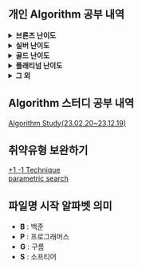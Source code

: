 ## 개인 Algorithm 공부 내역
<details>
<summary> <b>브론즈 난이도</b> </summary>

|                                    문제명(링크)                                     | 난이도 |           유형           |                           비고                           |
|:------------------------------------------------------------------------------:|:---:|:----------------------:|:------------------------------------------------------:|
|              [최대공약수와 최소공배수](https://www.acmicpc.net/problem/2609)              | B1  |           수학           |      [대회 문제](https://www.acmicpc.net/category/74)      |
|                   [평균](https://www.acmicpc.net/problem/1546)                   | B1  |        수학, 사칙연산        |                                                        |
|             [Slice String](https://www.acmicpc.net/problem/30034)              | B1  |     구현, 자료 구조, 문자열     | [대회 문제](https://www.acmicpc.net/category/detail/3910)  |
|                 [단어 공부](https://www.acmicpc.net/problem/1157)                  | B1  |        구현, 문자열         |                                                        |
|              [달팽이는 올라가고 싶다](https://www.acmicpc.net/problem/2869)              | B1  |           수학           |  [대회 문제](https://www.acmicpc.net/category/detail/76)   |
|               [부녀회장이 될테야](https://www.acmicpc.net/problem/2775)                | B1  |       수학, 구현, DP       |                                                        |
|              [소수가 아닌 수 2](https://www.acmicpc.net/problem/29196)               | B1  |        수학, 애드 혹        | [대회 문제](https://www.acmicpc.net/category/detail/3769)  |
|             [3단 초콜릿 아이스크림](https://www.acmicpc.net/problem/28255)              | B1  |        구현, 문자열         | [대회 문제](https://www.acmicpc.net/category/detail/3610)  |
|                  [컵홀더](https://www.acmicpc.net/problem/2810)                   | B1  |      구현, 그리디, 문자열      |  [대회 문제](https://www.acmicpc.net/category/detail/71)   |
|                 [팰린드롬수](https://www.acmicpc.net/problem/1259)                  | B1  |        구현, 문자열         | [대회 문제](https://www.acmicpc.net/category/detail/1142)  |
|                [Hashing](https://www.acmicpc.net/problem/15829)                | B2  |      구현, 문자열, 해싱       |     [대회 문제](https://www.acmicpc.net/category/701)      |
|                 [OX 퀴즈](https://www.acmicpc.net/problem/8958)                  | B2  |        구현, 문자열         | [대회 문제](https://www.acmicpc.net/category/detail/1067)  |
|           [Union Maplestory](https://www.acmicpc.net/problem/28455)            | B2  |         구현, 정렬         | [대회 문제](https://www.acmicpc.net/category/detail/3675)  |
|                 [TV 크기](https://www.acmicpc.net/problem/1297)                  | B2  |     기하학, 피타고라스 정리      |                                                        |
|                 [단어의 개수](https://www.acmicpc.net/problem/1152)                 | B2  |        구현, 문자열         |                                                        |
|                  [거스름돈](https://www.acmicpc.net/problem/5585)                  | B2  |          그리디           |  [대회 문제](https://www.acmicpc.net/category/detail/553)  |
|               [럭키 스트레이트](https://www.acmicpc.net/problem/18406)                | B2  |        구현, 문자열         |                                                        |
|                 [모스 부호](https://www.acmicpc.net/problem/29701)                 | B2  |   구현, 자료 구조, 문자열, 해시   | [대회 문제](https://www.acmicpc.net/category/detail/3867)  |
|                 [문자열 반복](https://www.acmicpc.net/problem/2675)                 | B2  |        구현, 문자열         |   [대회 문제](https://www.acmicpc.net/category/detail/5)   |
|                   [벌집](https://www.acmicpc.net/problem/2292)                   | B2  |           수학           | [대회 문제](https://www.acmicpc.net/category/detail/1089)  |
|                  [분해합](https://www.acmicpc.net/problem/2231)                   | B2  |         완전 탐색          | [대회 문제](https://www.acmicpc.net/category/detail/1067)  |
|                  [블랙잭](https://www.acmicpc.net/problem/2798)                   | B2  |         완전 탐색          |  [대회 문제](https://www.acmicpc.net/category/detail/73)   |
|                   [상수](https://www.acmicpc.net/problem/2908)                   | B2  |         수학, 구현         |  [대회 문제](https://www.acmicpc.net/category/detail/85)   |
|                 [소수 찾기](https://www.acmicpc.net/problem/1978)                  | B2  |     수학, 정수론, 소수 판정     |                                                        |
|                 [숫자의 갯수](https://www.acmicpc.net/problem/2577)                 | B2  |      수학, 구현, 사칙연산      |      [대회 문제](https://www.acmicpc.net/category/70)      |
|                 [시험 감독](https://www.acmicpc.net/problem/13458)                 | B2  |        수학, 사칙연산        |                                                        |
|                [알파벳 찾기](https://www.acmicpc.net/problem/10809)                 | B2  |        구현, 문자열         |                                                        |
|               [점심시간 레이스](https://www.acmicpc.net/problem/28236)                | B2  |        수학, 사칙연산        | [대회 문제](https://www.acmicpc.net/category/detail/3608)  |
|                [ACM 호텔](https://www.acmicpc.net/problem/10250)                 | B3  |      수학, 구현, 사칙연산      | [대회 문제](https://www.acmicpc.net/category/detail/1283)  |
|              [Since 1973](https://www.acmicpc.net/problem/28135)               | B3  |      수학, 구현, 사칙연산      |     [대회 문제](https://www.acmicpc.net/category/848)      |
|                  [최댓값](https://www.acmicpc.net/problem/2562)                   | B3  |           구현           |      [대회 문제](https://www.acmicpc.net/category/68)      |
|                [Фигурки](https://www.acmicpc.net/problem/29029)                | B3  |        구현, 그리디         |     [대회 문제](https://www.acmicpc.net/category/892)      |
|                 [네 번째 점](https://www.acmicpc.net/problem/3009)                 | B3  |        구현, 기하학         |     [대회 문제](https://www.acmicpc.net/category/100)      |
|              [첨탑 밀어서 부수기](https://www.acmicpc.net/problem/28014)               | B3  |          그리디           |     [대회 문제](https://www.acmicpc.net/category/844)      |
|                 [브실혜성](https://www.acmicpc.net/problem/29722)                  | B3  |         수학, 구현         | [대회 문제](https://www.acmicpc.net/category/detail/3876)  |
|                [삼각형과 세 변](https://www.acmicpc.net/problem/5073)                | B3  |      수학, 구현, 기하학       |  [대회 문제](https://www.acmicpc.net/category/detail/445)  |
|               [세탁소 사장 동혁](https://www.acmicpc.net/problem/2720)                | B3  |     수학, 그리디, 사칙연산      |  [대회 문제](https://www.acmicpc.net/category/detail/10)   |
|               [직사각형에서 탈출](https://www.acmicpc.net/problem/1085)                | B3  |        수학, 기하학         |                                                        |
|                 [직각삼각형](https://www.acmicpc.net/problem/4153)                  | B3  |     수학, 기하학, 피타고라스     |  [대회 문제](https://www.acmicpc.net/category/detail/475)  |
|                [최소, 최대](https://www.acmicpc.net/problem/10818)                 | B3  |         수학, 구현         |                                                        |
|                [최장 스트릭](https://www.acmicpc.net/problem/29752)                 | B3  |           구현           |     [대회 문제](https://www.acmicpc.net/category/209)      |
|                 [택시 기하학](https://www.acmicpc.net/problem/3053)                 | B3  |        수학, 기하학         |  [대회 문제](https://www.acmicpc.net/category/detail/108)  |
|              [팰린드롬인지 확인하기](https://www.acmicpc.net/problem/10988)              | B3  |        구현, 문자열         |                                                        |
|                [DKSH 찾기](https://www.acmicpc.net/problem/29766)                | B4  |        구현, 문자열         | [대회 문제](https://www.acmicpc.net/category/detail/3869)  |
|               [Archivist](https://www.acmicpc.net/problem/28454)               | B4  |           구현           | [대회 문제](https://www.acmicpc.net/category/detail/2348)  |
|           [Goodbye, Code Jam](https://www.acmicpc.net/problem/29738)           | B4  |           구현           | [대회 문제](https://www.acmicpc.net/category/detail/3876)  |
|                  [모비스](https://www.acmicpc.net/problem/28074)                  | B4  |        구현, 문자열         |     [대회 문제](https://www.acmicpc.net/category/846)      |
|        [Рождественская лотерея](https://www.acmicpc.net/problem/29683)         | B4  |        수학, 사칙연산        |     [대회 문제](https://www.acmicpc.net/category/924)      |
|               [Oddities](https://www.acmicpc.net/problem/10480)                | B4  |      수학, 구현, 사칙연산      | [대회 문제](https://www.acmicpc.net/category/detail/1308)  |
|            [Previous Level](https://www.acmicpc.net/problem/28453)             | B4  |      구현, 많은 조건 분기      | [대회 문제](https://www.acmicpc.net/category/detail/3675)  |
|              [Rust Study](https://www.acmicpc.net/problem/30033)               | B4  |           구현           | [대회 문제](https://www.acmicpc.net/category/detail/3910)  |
|                 [Файлы](https://www.acmicpc.net/problem/29546)                 | B4  |        구현, 문자열         | [대회 문제](https://www.acmicpc.net/category/detail/3827)  |
|      [Advance to Taoyuan Regional](https://www.acmicpc.net/problem/30319)      | B4  |      수학, 구현, 사칙연산      | [대회 문제](https://www.acmicpc.net/category/detail/3989)  |
|               [공백 없는 A+B](https://www.acmicpc.net/problem/15873)               | B4  |   수학, 사칙연산, 많은 조건 분기   |                                                        |
|                [Поп-ит](https://www.acmicpc.net/problem/30585)                 | B4  |        구현, 문자열         | [대회 문제](https://www.acmicpc.net/category/detail/4023)  |
|       [Amusement Park Adventure](https://www.acmicpc.net/problem/29986)        | B4  |           구현           | [대회 문제](https://www.acmicpc.net/category/detail/3902)  |
|            [Торговый центр](https://www.acmicpc.net/problem/28648)             | B4  |      수학, 구현, 사칙연산      |     [대회 문제](https://www.acmicpc.net/category/875)      |
|                  [별 찍기](https://www.acmicpc.net/problem/2439)                  | B4  |           구현           |                                                        |
|         [gahui and sousenkyo 3](https://www.acmicpc.net/problem/30793)         | B4  |      수학, 구현, 사칙연산      | [대회 문제](https://www.acmicpc.net/category/detail/4069)  |
|            [브실이와 친구가 되고 싶어](https://www.acmicpc.net/problem/29736)             | B4  |      수학, 구현, 사칙연산      | [대회 문제](https://www.acmicpc.net/category/detail/3876)  |
|         [gahui and sousenkyo 1](https://www.acmicpc.net/problem/30791)         | B4  |           구현           | [대회 문제](https://www.acmicpc.net/category/detail/4069)) |
|                [삼각형 외우기](https://www.acmicpc.net/problem/10101)                | B4  |        구현, 기하학         | [대회 문제](https://www.acmicpc.net/category/detail/1261)  |
|                 [숫자의 합](https://www.acmicpc.net/problem/11720)                 | B4  |      수학, 구현, 문자열       |                                                        |
|                [알파벳 갯수](https://www.acmicpc.net/problem/10808)                 | B4  |        구현, 문자열         |                                                        |
|                [인공지능 시계](https://www.acmicpc.net/problem/2530)                 | B4  |        수학, 사칙연산        |      [대회 문제](https://www.acmicpc.net/category/58)      |
|             [Triple Sevens](https://www.acmicpc.net/problem/31518)             | B4  |           구현           |     [대회 문제](https://www.acmicpc.net/category/1019)     |
|               [Cornhole](https://www.acmicpc.net/problem/27855)                | B4  |      수학, 구현, 사칙연산      | [대회 문제](https://www.acmicpc.net/category/detail/3555)  |
|               [치즈버거 만들기](https://www.acmicpc.net/problem/30017)                | B4  |      수학, 구현, 사칙연산      |     [대회 문제](https://www.acmicpc.net/category/943)      |
|         [Fold the Paper Nicely](https://www.acmicpc.net/problem/26340)         | B4  |      수학, 구현, 사칙연산      | [대회 문제](https://www.acmicpc.net/category/detail/3267)  |
|                [Periods](https://www.acmicpc.net/problem/26560)                | B4  |          문자열           |     [대회 문제](https://www.acmicpc.net/category/786)      |
|                  [시계탑](https://www.acmicpc.net/problem/31561)                  | B4  |        수학, 사칙연산        | [대회 문제](https://www.acmicpc.net/category/detail/4171)  |
|           [Äpplen och päron](https://www.acmicpc.net/problem/21354)            | B4  |      수학, 구현, 사칙연산      |     [대회 문제](https://www.acmicpc.net/category/523)      |
|        [Good Coin Denomination](https://www.acmicpc.net/problem/26350)         | B4  |           구현           | [대회 문제](https://www.acmicpc.net/category/detail/3268)  |
|      [現れている数字 (Appearing Numbers)](https://www.acmicpc.net/problem/31609)      | B4  |           구현           | [대회 문제](https://www.acmicpc.net/category/detail/4174)  |
|          [画数数え (Stroke Count)](https://www.acmicpc.net/problem/31612)          | B4  |     수학, 문자열, 사칙연산      | [대회 문제](https://www.acmicpc.net/category/detail/4174)  |
|        [揃った文字 (Matched Letters)](https://www.acmicpc.net/problem/31616)        | B4  |        구현, 문자열         | [대회 문제](https://www.acmicpc.net/category/detail/4174)  |
|        [三連続 (Three Consecutive)](https://www.acmicpc.net/problem/31636)        | B4  |        구현, 문자열         | [대회 문제](https://www.acmicpc.net/category/detail/4178)  |
|              [Sticky Keys](https://www.acmicpc.net/problem/31656)              | B4  |        구현, 문자열         | [대회 문제](https://www.acmicpc.net/category/detail/4183)  |
|          [和の判定 (Sum Checker)](https://www.acmicpc.net/problem/31607)           | B4  |        수학, 사칙연산        | [대회 문제](https://www.acmicpc.net/category/detail/4174)  |
|               [桁 (Digit)](https://www.acmicpc.net/problem/31615)               | B4  |        수학, 사칙연산        | [대회 문제](https://www.acmicpc.net/category/detail/4174)  |
|                [Комната](https://www.acmicpc.net/problem/27245)                | B4  |        수학, 사칙연산        | [대회 문제](https://www.acmicpc.net/category/detail/3454)  |
|             [Sun and Moon](https://www.acmicpc.net/problem/27590)              | B4  | 구현, 브루트포스 알고리즘, 시뮬레이션  | [대회 문제](https://www.acmicpc.net/category/detail/3516)  |
|              [Rain Diary](https://www.acmicpc.net/problem/27182)               | B4  |        수학, 사칙연산        | [대회 문제](https://www.acmicpc.net/category/detail/3445)  |
|            [Любитель нулей](https://www.acmicpc.net/problem/27257)             | B4  |   수학, 구현, 문자열, 사칙연산    | [대회 문제](https://www.acmicpc.net/category/detail/3457)  |
|             [Poziome serca](https://www.acmicpc.net/problem/26772)             | B4  |           구현           |     [대회 문제](https://www.acmicpc.net/category/719)      |
|              [Vowel Count](https://www.acmicpc.net/problem/26314)              | B4  |        구현, 문자열         | [대회 문제](https://www.acmicpc.net/category/detail/3265)  |
|                [특별한 가지](https://www.acmicpc.net/problem/31668)                 | B4  |        수학, 사칙연산        | [대회 문제](https://www.acmicpc.net/category/detail/4188)  |
|           [SciComLove (2024)](https://www.acmicpc.net/problem/31746)           | B4  |        구현, 문자열         | [대회 문제](https://www.acmicpc.net/category/detail/4193)  |
|             [Deliv-e-droid](https://www.acmicpc.net/problem/28248)             | B4  |      수학, 구현, 사칙연산      | [대회 문제](https://www.acmicpc.net/category/detail/3615)  |
|           [Граничные клетки](https://www.acmicpc.net/problem/27213)            | B4  |        수학, 사칙연산        | [대회 문제](https://www.acmicpc.net/category/detail/3448)  |
|              [Greetings!](https://www.acmicpc.net/problem/17548)               | B4  |        구현, 문자열         | [대회 문제](https://www.acmicpc.net/category/detail/2066)  |
|             [가희와 클럽 오디션 1](https://www.acmicpc.net/problem/30794)              | B4  |   수학, 구현, 문자열, 사칙연산    | [대회 문제](https://www.acmicpc.net/category/detail/4069)  |
|               [Gömda ord](https://www.acmicpc.net/problem/24196)               | B4  |        구현, 문자열         |     [대회 문제](https://www.acmicpc.net/category/632)      |
|               [Shipping](https://www.acmicpc.net/problem/26530)                | B4  |      수학, 구현, 사칙연산      |     [대회 문제](https://www.acmicpc.net/category/784)      |
|              [Big Number](https://www.acmicpc.net/problem/26495)               | B4  |           구현           |     [대회 문제](https://www.acmicpc.net/category/785)      |
|           [Zagubiona litera](https://www.acmicpc.net/problem/26731)            | B4  |        구현, 문자열         |     [대회 문제](https://www.acmicpc.net/category/717)      |
|              [Absolutely](https://www.acmicpc.net/problem/26500)               | B4  |        수학, 사칙연산        |     [대회 문제](https://www.acmicpc.net/category/783)      |
|            [Triangle Height](https://www.acmicpc.net/problem/26592)            | B4  |        수학, 사칙연산        |     [대회 문제](https://www.acmicpc.net/category/787)      |
|               [RICE SACK](https://www.acmicpc.net/problem/9699)                | B4  |           구현           | [대회 문제](https://www.acmicpc.net/category/detail/1193)  |
|            [Buying in Bulk](https://www.acmicpc.net/problem/26332)             | B4  |        수학, 사칙연산        | [대회 문제](https://www.acmicpc.net/category/detail/3266)  |
|           [Сравнение комнат](https://www.acmicpc.net/problem/27267)            | B4  |        수학, 사칙연산        | [대회 문제](https://www.acmicpc.net/category/detail/3459)  |
|         [Corona Virus Testing](https://www.acmicpc.net/problem/25828)          | B4  |        수학, 사칙연산        | [대회 문제](https://www.acmicpc.net/category/detail/3205)  |
|                 [Area](https://www.acmicpc.net/problem/28490)                  | B4  |      수학, 구현, 사칙연산      | [대회 문제](https://www.acmicpc.net/category/detail/3640)  |
|               [Skarpetki](https://www.acmicpc.net/problem/26742)               | B4  |   수학, 구현, 문자열, 사칙연산    |     [대회 문제](https://www.acmicpc.net/category/717)      |
|             [Большой удой](https://www.acmicpc.net/problem/26057)              | B4  |        수학, 사칙연산        | [대회 문제](https://www.acmicpc.net/category/detail/3226)  |
|                 [Acres](https://www.acmicpc.net/problem/26532)                 | B4  |        수학, 사칙연산        |     [대회 문제](https://www.acmicpc.net/category/784)      |
|              [Majestic 10](https://www.acmicpc.net/problem/25893)              | B4  |      수학, 구현, 사칙연산      | [대회 문제](https://www.acmicpc.net/category/detail/3213)  |
|            [Find the Twins](https://www.acmicpc.net/problem/25932)             | B4  |           구현           | [대회 문제](https://www.acmicpc.net/category/detail/3216)  |
|                 [Pizza](https://www.acmicpc.net/problem/26566)                 | B4  |     수학, 기하학, 사칙연산      |     [대회 문제](https://www.acmicpc.net/category/786)      |
|                [Hurra!](https://www.acmicpc.net/problem/26767)                 | B4  |      수학, 구현, 사칙연산      |     [대회 문제](https://www.acmicpc.net/category/719)      |
|          [末尾の文字 (Last Letter)](https://www.acmicpc.net/problem/27541)          | B4  |        구현, 문자열         | [대회 문제](https://www.acmicpc.net/category/detail/3500)  |
|                [글로벌 포닉스](https://www.acmicpc.net/problem/31775)                | B4  |        구현, 문자열         |     [대회 문제](https://www.acmicpc.net/category/1031)     |
|             [Electric Bill](https://www.acmicpc.net/problem/25881)             | B4  |        수학, 사칙연산        | [대회 문제](https://www.acmicpc.net/category/detail/3212)  |
| [Gahui and Soongsil University station](https://www.acmicpc.net/problem/27880) | B4  |   수학, 구현, 문자열, 사칙연산    | [대회 문제](https://www.acmicpc.net/category/detail/3565)  |
|            [Простая задача](https://www.acmicpc.net/problem/22155)             | B4  |           구현           | [대회 문제](https://www.acmicpc.net/category/detail/2600)  |
|              [Wynik meczu](https://www.acmicpc.net/problem/26736)              | B4  |        구현, 문자열         |     [대회 문제](https://www.acmicpc.net/category/717)      |
|                 [H4x0r](https://www.acmicpc.net/problem/26768)                 | B4  |        구현, 문자열         |     [대회 문제](https://www.acmicpc.net/category/719)      |
|            [Divide the Cash](https://www.acmicpc.net/problem/25858)            | B4  |        수학, 사칙연산        | [대회 문제](https://www.acmicpc.net/category/detail/3210)  |
|            [Миша и негатив](https://www.acmicpc.net/problem/21665)             | B4  |        구현, 문자열         | [대회 문제](https://www.acmicpc.net/category/detail/2525)  |
|               [학번을 찾아줘!](https://www.acmicpc.net/problem/29807)                | B4  |      수학, 구현, 사칙연산      |     [대회 문제](https://www.acmicpc.net/category/939)      |
|            [Lots of Liquid](https://www.acmicpc.net/problem/25991)             | B4  |        수학, 사칙연산        | [대회 문제](https://www.acmicpc.net/category/detail/3221)  |
|               [엘리스 트랙 매칭](https://www.acmicpc.net/problem/31428)               | B4  |        구현, 문자열         | [대회 문제](https://www.acmicpc.net/category/detail/4149)  |
|                [준영이의 등급](https://www.acmicpc.net/problem/30008)                | B4  | 수학, 구현, 사칙연산, 많은 조건 분기 |     [대회 문제](https://www.acmicpc.net/category/963)      |
|             [유치원생 파댕이 돌보기](https://www.acmicpc.net/problem/30979)              | B4  |        수학, 사칙연산        | [대회 문제](https://www.acmicpc.net/category/detail/4075)  |
|            [Случай с игрой](https://www.acmicpc.net/problem/29267)             | B4  |  수학, 구현, 사칙연산, 시뮬레이션   | [대회 문제](https://www.acmicpc.net/category/detail/3773)  |
|                  [재수강](https://www.acmicpc.net/problem/31822)                  | B4  |        구현, 문자열         |     [대회 문제](https://www.acmicpc.net/category/1034)     |
|              [Rulltrappa](https://www.acmicpc.net/problem/20867)               | B4  |        수학, 사칙연산        |     [대회 문제](https://www.acmicpc.net/category/516)      |
|        [The Merchant of Venice](https://www.acmicpc.net/problem/13496)         | B4  |      수학, 구현, 사칙연산      | [대회 문제](https://www.acmicpc.net/category/detail/1539)  |
|                [ГРАДИНА](https://www.acmicpc.net/problem/24294)                | B4  |        수학, 사칙연산        |     [대회 문제](https://www.acmicpc.net/category/642)      |
|              [Simple Sum](https://www.acmicpc.net/problem/26531)               | B4  |      수학, 구현, 사칙연산      |     [대회 문제](https://www.acmicpc.net/category/784)      |
|                [학식 사주기](https://www.acmicpc.net/problem/31821)                 | B4  |           구현           |     [대회 문제](https://www.acmicpc.net/category/1034)     |
|             [Алекс и стейк](https://www.acmicpc.net/problem/29283)             | B4  |        수학, 사칙연산        | [대회 문제](https://www.acmicpc.net/category/detail/3777)  |
|                 [홀짝홀짝](https://www.acmicpc.net/problem/31867)                  | B4  |      수학, 구현, 문자열       |     [대회 문제](https://www.acmicpc.net/category/1036)     |
|              [Final Price](https://www.acmicpc.net/problem/28224)              | B4  |        수학, 사칙연산        | [대회 문제](https://www.acmicpc.net/category/detail/3607)  |
|       [Easy-to-Solve Expressions](https://www.acmicpc.net/problem/25784)       | B4  |      수학, 구현, 사칙연산      | [대회 문제](https://www.acmicpc.net/category/detail/3202)  |
|             [Quadrilateral](https://www.acmicpc.net/problem/10188)             | B4  |           구현           |  [대회 문제](https://www.acmicpc.net/category/detail/782)  |
|                [Betting](https://www.acmicpc.net/problem/24751)                | B4  |        수학, 사칙연산        | [대회 문제](https://www.acmicpc.net/category/detail/3061)  |
|         [Basketball One-on-One](https://www.acmicpc.net/problem/18198)         | B4  |        구현, 문자열         | [대회 문제](https://www.acmicpc.net/category/detail/2136)  |
|          [A Hero Named Magnus](https://www.acmicpc.net/problem/31134)          | B4  |        수학, 사칙연산        | [대회 문제](https://www.acmicpc.net/category/detail/4101)  |
|               [체스 초보 브실이](https://www.acmicpc.net/problem/29725)               | B4  |           구현           | [대회 문제](https://www.acmicpc.net/category/detail/3876)  |
|             [Betygsättning](https://www.acmicpc.net/problem/20839)             | B4  |      구현, 많은 조건 분기      |     [대회 문제](https://www.acmicpc.net/category/515)      |
|              [그게 무슨 코드니..](https://www.acmicpc.net/problem/31495)              | B4  |        구현, 문자열         | [대회 문제](https://www.acmicpc.net/category/detail/4154)  |
|         [Last Factorial Digit](https://www.acmicpc.net/problem/31048)          | B4  |        수학, 사칙연산        | [대회 문제](https://www.acmicpc.net/category/detail/4082)  |
|           [The Walking Adam](https://www.acmicpc.net/problem/18698)            | B4  |        구현, 문자열         | [대회 문제](https://www.acmicpc.net/category/detail/2189)  |
|             [SMS from MCHS](https://www.acmicpc.net/problem/21638)             | B4  |           구현           | [대회 문제](https://www.acmicpc.net/category/detail/2522)  |
|        [Communication Channels](https://www.acmicpc.net/problem/11121)         | B4  |        구현, 문자열         | [대회 문제](https://www.acmicpc.net/category/detail/1376)  |
|               [특별한 작은 분수](https://www.acmicpc.net/problem/27890)               | B4  |      수학, 구현, 사칙연산      | [대회 문제](https://www.acmicpc.net/category/detail/3562)  |
|           [Counting Clauses](https://www.acmicpc.net/problem/17903)            | B4  |           구현           | [대회 문제](https://www.acmicpc.net/category/detail/2103)  |
|                 [지폐 세기](https://www.acmicpc.net/problem/30031)                 | B4  |      수학, 구현, 사칙연산      |     [대회 문제](https://www.acmicpc.net/category/943)      |
|                [A+B -7](https://www.acmicpc.net/problem/11021)                 | B5  |      수학, 구현, 사칙연산      |                                                        |
|                  [AxB](https://www.acmicpc.net/problem/10998)                  | B5  |      수학, 구현, 사칙연산      |                                                        |
|                [두 수 비교하기](https://www.acmicpc.net/problem/1330)                | B5  |           구현           |                                                        |
|               [2023 밈 투표](https://www.acmicpc.net/problem/29731)               | B5  |        구현, 문자열         | [대회 문제](https://www.acmicpc.net/category/detail/3876)  |
|                [A+B -4](https://www.acmicpc.net/problem/10951)                 | B5  |      수학, 구현, 사칙연산      |                                                        |
|                  [A+B](https://www.acmicpc.net/problem/1000)                   | B5  |      수학, 구현, 사칙연산      |                                                        |
|                  [A-B](https://www.acmicpc.net/problem/1001)                   | B5  |      수학, 구현, 사칙연산      |                                                        |
|                  [A/B](https://www.acmicpc.net/problem/1008)                   | B5  |      수학, 구현, 사칙연산      |                                                        |
|                [Lucky 7](https://www.acmicpc.net/problem/30224)                | B5  |         수학, 구현         | [대회 문제](https://www.acmicpc.net/category/detail/3975)  |
|                 [Pups](https://www.acmicpc.net/problem/26575)                  | B5  |        수학, 사칙연산        |     [대회 문제](https://www.acmicpc.net/category/787)      |
|           [Welcome to SMUPC!](https://www.acmicpc.net/problem/29699)           | B5  |   수학, 구현, 문자열, 사칙연산    | [대회 문제](https://www.acmicpc.net/category/detail/3867)  |
|                  [검증 수](https://www.acmicpc.net/problem/2475)                  | B5  |      수학, 구현, 사칙연산      |      [대회 문제](https://www.acmicpc.net/category/62)      |
|               [X보다 작은 수](https://www.acmicpc.net/problem/10871)                | B5  |           구현           |                                                        |
|                  [삼각형](https://www.acmicpc.net/problem/29751)                  | B5  |     수학, 기하학, 사칙연산      |     [대회 문제](https://www.acmicpc.net/category/209)      |
|                  [세금](https://www.acmicpc.net/problem/20492)                   | B5  |        수학, 사칙연산        | [대회 문제](https://www.acmicpc.net/category/detail/2376)  |
|                [세제곱의 합](https://www.acmicpc.net/problem/28701)                 | B5  |      수학, 구현, 사칙연산      | [대회 문제](https://www.acmicpc.net/category/detail/3707)  |
|          [조별과제를 하려는데 조장이 사라졌다](https://www.acmicpc.net/problem/15727)          | B5  |        수학, 사칙연산        |     [대회 문제](https://www.acmicpc.net/category/789)      |
|              [코드마스터 2023](https://www.acmicpc.net/problem/28235)               | B5  |           구현           | [대회 문제](https://www.acmicpc.net/category/detail/3608)  |
|                  [학점계산](https://www.acmicpc.net/problem/2754)                  | B5  |        구현, 문자열         |                                                        |
|                 [행렬 덧셈](https://www.acmicpc.net/problem/2738)                  | B5  |         수학, 구현         |                                                        |
|              [果物 (Fruit)](https://www.acmicpc.net/problem/31606)               | B5  |        수학, 사칙연산        |  대회 문제](https://www.acmicpc.net/category/detail/4174)  |
|         [飴の袋詰め (Drops Packing)](https://www.acmicpc.net/problem/31610)         | B5  |        수학, 사칙연산        |  대회 문제](https://www.acmicpc.net/category/detail/4174)  |
|             [火曜日 (Tuesday)](https://www.acmicpc.net/problem/31611)             | B5  |      수학, 구현, 사칙연산      |  대회 문제](https://www.acmicpc.net/category/detail/4174)  |
|              [分 (Minutes)](https://www.acmicpc.net/problem/31614)              | B5  |        수학, 사칙연산        |  대회 문제](https://www.acmicpc.net/category/detail/4174)  |
|       [ハミング距離 (Hamming Distance)](https://www.acmicpc.net/problem/31608)       | B5  |        구현, 문자열         |  대회 문제](https://www.acmicpc.net/category/detail/4174)  |
|            [Adding Trouble](https://www.acmicpc.net/problem/31654)             | B5  |        구현, 문자열         |  대회 문제](https://www.acmicpc.net/category/detail/4183)  |
|            [이 대회는 이제 제 겁니다](https://www.acmicpc.net/problem/31922)             | B5  |        수학, 사칙연산        |     대회 문제](https://www.acmicpc.net/category/1037)      |

</details>

<details>
<summary> <b>실버 난이도</b> </summary>

|                                   문제명(링크)                                    | 난이도 |           유형           |                          비고                           |
|:----------------------------------------------------------------------------:|:---:|:----------------------:|:-----------------------------------------------------:|
|             [구간 합 구하기 5](https://www.acmicpc.net/problem/11660)              | S1  |        DP, 누적 합        |                                                       |
|                  [곱셈](https://www.acmicpc.net/problem/1629)                  | S1  |       수학, 분할 정복        |                                                       |
|               [1로 만들기2](https://www.acmicpc.net/problem/12852)               | S1  |       DP, Graph        |                                                       |
|                  [Z](https://www.acmicpc.net/problem/1074)                   | S1  |       분할 정복, 재귀        |                                                       |
|                 [INK](https://www.acmicpc.net/problem/30036)                 | S1  |       구현, 시뮬레이션        | [대회 문제](https://www.acmicpc.net/category/detail/3910) |
|               [단지번호붙이기](https://www.acmicpc.net/problem/2667)                | S1  |     그래프, DFS, BFS      |     [대회 문제](https://www.acmicpc.net/category/82)      |
|                [미로 탐색](https://www.acmicpc.net/problem/2178)                 | S1  |        그래프, BFS        |                                                       |
|              [블랙홀과 소행성](https://www.acmicpc.net/problem/29755)               | S1  |       정렬, 이분 탐색        |     [대회 문제](https://www.acmicpc.net/category/209)     |
| [세상에는 많은 유튜버가 있고, 그중에서 버츄얼 유튜버도 존재한다](https://www.acmicpc.net/problem/29754) | S1  |     구현, 자료 구조, 해시      |     [대회 문제](https://www.acmicpc.net/category/209)     |
|                 [숨바꼭질](https://www.acmicpc.net/problem/1697)                 | S1  |        그래프, BFS        |     [대회 문제](https://www.acmicpc.net/category/162)     |
|               [쉬운 계단 수](https://www.acmicpc.net/problem/10844)               | S1  |           DP           |                                                       |
|              [연산자 끼워넣기](https://www.acmicpc.net/problem/14888)               | S1  |      완전 탐색, 백트래킹       |                                                       |
|            [오늘은 OS 숙제 제출일](https://www.acmicpc.net/problem/2730)             | S1  |   구현, 문자열, 완전 탐색, 파싱   |  [대회 문제](https://www.acmicpc.net/category/detail/11)  |
|                [정수 삼각형](https://www.acmicpc.net/problem/1932)                | S1  |           DP           |     [대회 문제](https://www.acmicpc.net/category/570)     |
|              [카드 합체 놀이](https://www.acmicpc.net/problem/15903)               | S1  |   자료 구조, 그리디, 우선순위 큐   | [대회 문제](https://www.acmicpc.net/category/detail/1891) |
|                [포도주 시식](https://www.acmicpc.net/problem/2156)                | S1  |           DP           |                                                       |
|                [회의실 배정](https://www.acmicpc.net/problem/1931)                | S1  |        그리디, 정렬         |                                                       |
|                [나무 자르기](https://www.acmicpc.net/problem/2805)                | S2  |    이분 탐색, 매개 변수 탐색     |  [대회 문제](https://www.acmicpc.net/category/detail/72)  |
|               [DFS와 BFS](https://www.acmicpc.net/problem/1260)               | S2  |          그래프           |                                                       |
|                [랜선 자르기](https://www.acmicpc.net/problem/1654)                | S2  |     이분탐색, 매개변수 탐색      |                                                       |
|               [마인크래프트](https://www.acmicpc.net/problem/18111)                | S2  |       구현, 완전 탐색        |     [대회 문제](https://www.acmicpc.net/category/693)     |
|               [병사 배치하기](https://www.acmicpc.net/problem/18353)               | S2  |   DP,가장 긴 증가하는 부분 수열   |                                                       |
|               [부분 수열의 합](https://www.acmicpc.net/problem/1182)               | S2  |      완전 탐색, 백트래킹       |                                                       |
|               [색종이 만들기](https://www.acmicpc.net/problem/2630)                | S2  |       분할 정복, 재귀        |     [대회 문제](https://www.acmicpc.net/category/77)      |
|                [스택 수열](https://www.acmicpc.net/problem/1874)                 | S2  |       자료 구조, 스택        |                                                       |
|                 [에디터](https://www.acmicpc.net/problem/1406)                  | S2  |    자료 구조, 스택, 연결리스트    |                                                       |
|              [연결 요소의 개수](https://www.acmicpc.net/problem/11724)              | S2  |     그래프, DFS, BFS      |                                                       |
|                [유기농 배추](https://www.acmicpc.net/problem/1012)                | S2  |     그래프, DFS, BFS      |                                                       |
|                [좌표 압축](https://www.acmicpc.net/problem/18870)                | S2  |       정렬, 좌표 압축        |                                                       |
|               [초콜릿 보관함](https://www.acmicpc.net/problem/28256)               | S2  |    구현, 그래프, 문자열, 정렬    | [대회 문제](https://www.acmicpc.net/category/detail/3610) |
|                [최대 힙](https://www.acmicpc.net/problem/11279)                 | S2  |     자료 구조, 우선순위 큐      |                                                       |
|                 [최소 힙](https://www.acmicpc.net/problem/1927)                 | S2  |     자료 구조, 우선순위 큐      |                                                       |
|              [트리의 부모 찾기](https://www.acmicpc.net/problem/11725)              | S2  |   그래프, 트리, BFS, DFS    |                                                       |
|            [특정 거리의 도시 찾기](https://www.acmicpc.net/problem/18352)             | S2  | 그래프, BFS, 다익스트라, 최단 경로 |                                                       |
|                [1로 만들기](https://www.acmicpc.net/problem/1463)                | S3  |           DP           |                                                       |
|               [2xn 타일링](https://www.acmicpc.net/problem/11726)               | S3  |           DP           |                                                       |
|              [2xn 타일링2](https://www.acmicpc.net/problem/11727)               | S3  |           DP           |                                                       |
|              [1,2,3 더하기](https://www.acmicpc.net/problem/9095)               | S3  |          그리디           | [대회 문제](https://www.acmicpc.net/category/detail/884)  |
|              [N과 M (2)](https://www.acmicpc.net/problem/15650)               | S3  |          백트래킹          |                                                       |
|              [N과 M (5)](https://www.acmicpc.net/problem/15654)               | S3  |          백트래킹          |                                                       |
|                [프린터 큐](https://www.acmicpc.net/problem/1966)                 | S3  |   구현, 자료구조, 시뮬레이션, 큐   |  [대회 문제](https://www.acmicpc.net/category/detail/55)  |
|         [개발자 지망생 구름이의 취업 뽀개기](https://www.acmicpc.net/problem/29155)         | S3  |        그리디, 정렬         | [대회 문제](https://www.acmicpc.net/category/detail/3855) |
|                [계단 오르기](https://www.acmicpc.net/problem/2579)                | S3  |           DP           |     [대회 문제](https://www.acmicpc.net/category/70)      |
|                 [바이러스](https://www.acmicpc.net/problem/2606)                 | S3  |     그래프, DFS, BFS      |     [대회 문제](https://www.acmicpc.net/category/74)      |
|                [소수 구하기](https://www.acmicpc.net/problem/1929)                | S3  |     수학, 정수론, 소수 판정     |                                                       |
|                [수리공 항승](https://www.acmicpc.net/problem/1449)                | S3  |        그리디, 정렬         |                                                       |
|                 [안테나](https://www.acmicpc.net/problem/18310)                 | S3  |      수학, 그리디, 정렬       |                                                       |
|                [어린 왕자](https://www.acmicpc.net/problem/1004)                 | S3  |        수학, 기하학         |                                                       |
|             [재밌는 나머지 연산](https://www.acmicpc.net/problem/28138)              | S3  |     수학, 정수론, 소수 판정     |    [대회 문제](https://www.acmicpc.net/problem/28138)     |
|                  [조합](https://www.acmicpc.net/problem/2407)                  | S3  |    수학, 조합론, 큰 수 연산     |                                                       |
|                  [터렛](https://www.acmicpc.net/problem/1002)                  | S3  |   수학, 기하학, 많은 조건 분기    |                                                       |
|                 [통계학](https://www.acmicpc.net/problem/2108)                  | S3  |       수학, 구현, 정렬       |                                                       |
|                 [퇴사](https://www.acmicpc.net/problem/14501)                  | S3  |       DP, 완전 탐색        |                                                       |
|               [팰린드롬 만들기](https://www.acmicpc.net/problem/1213)               | S3  |      구현, 그리디, 문자열      |                                                       |
|               [피보나치 함수](https://www.acmicpc.net/problem/1003)                | S3  |           DP           |                                                       |
|                  [괄호](https://www.acmicpc.net/problem/9012)                  | S4  |     자료 구조, 문자열, 스택     | [대회 문제](https://www.acmicpc.net/category/detail/1081) |
|              [solved.ac](https://www.acmicpc.net/problem/18110)              | S4  |       수학, 구현, 정렬       |     [대회 문제](https://www.acmicpc.net/category/693)     |
|                 [30](https://www.acmicpc.net/problem/10610)                  | S4  |    수학, 그리디, 정렬, 문자열    | [대회 문제](https://www.acmicpc.net/category/detail/1322) |
|                 [ATM](https://www.acmicpc.net/problem/11399)                 | S4  |        그리디, 정렬         |                                                       |
|                 [국영수](https://www.acmicpc.net/problem/10825)                 | S4  |           정렬           |                                                       |
|               [균형 잡힌 세상](https://www.acmicpc.net/problem/4949)               | S4  |     자료 구조, 문자열, 스택     |                                                       |
|                 [기타줄](https://www.acmicpc.net/problem/1049)                  | S4  |        수학, 그리디         |                                                       |
|           [나는야 포켓몬 마스터 이다솜](https://www.acmicpc.net/problem/1620)            | S4  |       자료 구조, 해시        |                                                       |
|                  [덱](https://www.acmicpc.net/problem/10866)                  | S4  |      구현, 자료 구조, 덱      |                                                       |
|                [동전 0](https://www.acmicpc.net/problem/11047)                 | S4  |          그리디           |                                                       |
|                 [듣보잡](https://www.acmicpc.net/problem/1764)                  | S4  |   자료 구조, 문자열, 정렬, 해시   |                                                       |
|               [문자열 집합](https://www.acmicpc.net/problem/14425)                | S4  |     자료 구조, 해시, 트리      |                                                       |
|                [설탕 배달](https://www.acmicpc.net/problem/2839)                 | S4  |      수학, DP, 그리디       |  [대회 문제](https://www.acmicpc.net/category/detail/81)  |
|                 [수 찾기](https://www.acmicpc.net/problem/1920)                 | S4  |    자료 구조, 정렬, 이분 탐색    |                                                       |
|                 [스택](https://www.acmicpc.net/problem/10828)                  | S4  |     구현, 자료 구조, 스택      |                                                       |
|               [요세푸스 문제](https://www.acmicpc.net/problem/1158)                | S4  |      구현, 자료 구조, 큐      |                                                       |
|              [우당탕탕 영화예매](https://www.acmicpc.net/problem/29700)              | S4  |  구현, 문자열, 완전 탐색, 누적 합  | [대회 문제](https://www.acmicpc.net/category/detail/3867) |
|               [점수를 최대로](https://www.acmicpc.net/problem/29767)               | S4  |      그리디, 정렬, 누적합      | [대회 문제](https://www.acmicpc.net/category/detail/3869) |
|                 [제로](https://www.acmicpc.net/problem/10773)                  | S4  |     구현, 자료 구조, 스택      | [대회 문제](https://www.acmicpc.net/category/detail/1345) |
|                [최소 성적](https://www.acmicpc.net/problem/29753)                | S4  |  수학, 구현, 사칙연산, 큰 수 연산  |     [대회 문제](https://www.acmicpc.net/category/209)     |
|              [체스판 다시 칠하기](https://www.acmicpc.net/problem/1018)              | S4  |         완전 탐색          |                                                       |
|                 [카드 2](https://www.acmicpc.net/problem/2164)                 | S4  |        자료 구조, 큐        |                                                       |
|                  [큐](https://www.acmicpc.net/problem/10845)                  | S4  |        자료 구조, 큐        |                                                       |
|              [2차원 배열의 합](https://www.acmicpc.net/problem/2167)               | S5  |        구현, 누적합         |                                                       |
|                [BABBA](https://www.acmicpc.net/problem/9625)                 | S5  |           DP           |                                                       |
|                [D-Day](https://www.acmicpc.net/problem/1308)                 | S5  |           구현           |                                                       |
|                [거스름돈](https://www.acmicpc.net/problem/14916)                 | S5  |       수학,그리디, DP       |     [대회 문제](https://www.acmicpc.net/category/788)     |
|           [Array Rotation](https://www.acmicpc.net/problem/28456)            | S5  |       구현, 시뮬레이션        | [대회 문제](https://www.acmicpc.net/category/detail/3675) |
|               [그룹 단어 체커](https://www.acmicpc.net/problem/1316)               | S5  |        구현, 문자열         |                                                       |
|               [나이순 정렬](https://www.acmicpc.net/problem/10814)                | S5  |           정렬           |                                                       |
|                [날짜 계산](https://www.acmicpc.net/problem/1476)                 | S5  |     수학, 완전 탐색, 정수론     |                                                       |
|               [너의 평점은](https://www.acmicpc.net/problem/25206)                | S5  |      수학, 구현, 문자열       | [대회 문제](https://www.acmicpc.net/category/detail/3124) |
|                [다리 놓기](https://www.acmicpc.net/problem/1010)                 | S5  |      수학, DP, 조합론       |                                                       |
|                [단어 나누기](https://www.acmicpc.net/problem/1251)                | S5  |   구현, 문자열, 완전 탐색, 정렬   |                                                       |
|                [단어 정렬](https://www.acmicpc.net/problem/1181)                 | S5  |        문자열, 정렬         |                                                       |
|                  [덩치](https://www.acmicpc.net/problem/7568)                  | S5  |       구현, 완전 탐색        |     [대회 문제](https://www.acmicpc.net/category/214)     |
|                 [뒤집기](https://www.acmicpc.net/problem/1439)                  | S5  |        그리디, 문자열        |                                                       |
|                 [막대기](https://www.acmicpc.net/problem/1094)                  | S5  |       수학, 비트마스킹        |                                                       |
|                [문서 검색](https://www.acmicpc.net/problem/1543)                 | S5  |       문자열, 완전 탐색       |                                                       |
|                [분수 찾기](https://www.acmicpc.net/problem/1193)                 | S5  |         수학, 구현         |                                                       |
|                 [색종이](https://www.acmicpc.net/problem/2563)                  | S5  |           구현           |     [대회 문제](https://www.acmicpc.net/category/68)      |
|             [정보 선생님의 야망](https://www.acmicpc.net/problem/28238)              | S5  |       구현, 완전 탐색        | [대회 문제](https://www.acmicpc.net/category/detail/3608) |
|                [셀프 넘버](https://www.acmicpc.net/problem/4673)                 | S5  |     수학, 구현, 완전 탐색      | [대회 문제](https://www.acmicpc.net/category/detail/154)  |
|                [소트인사이드](https://www.acmicpc.net/problem/1427)                | S5  |        문자열, 정렬         |                                                       |
|               [수 정렬하기 2](https://www.acmicpc.net/problem/2751)               | S5  |           정렬           |                                                       |
|                [수들의 합](https://www.acmicpc.net/problem/1789)                 | S5  |        수학, 그리디         |                                                       |
|                [숫자 카드](https://www.acmicpc.net/problem/10815)                | S5  |  자료 구조, 정렬, 이분 탐색, 해시  |                                                       |
|                [영화감독 숌](https://www.acmicpc.net/problem/1436)                | S5  |         완전 탐색          |                                                       |
|                 [올림픽](https://www.acmicpc.net/problem/8979)                  | S5  |         구현, 정렬         |     [대회 문제](https://www.acmicpc.net/category/254)     |
|             [재귀함수가 뭔가요?](https://www.acmicpc.net/problem/17478)              | S5  |         구현, 재귀         | [대회 문제](https://www.acmicpc.net/category/detail/2060) |
|               [좌표 정렬하기](https://www.acmicpc.net/problem/11650)               | S5  |           정렬           |                                                       |
|             [중복 빼고 정렬하기](https://www.acmicpc.net/problem/10867)              | S5  |           정렬           |                                                       |
|                 [집합](https://www.acmicpc.net/problem/11723)                  | S5  |       구현, 비트마스킹        |                                                       |
|         [직사각형 네개의 합집합의 면적 구하기](https://www.acmicpc.net/problem/2669)         | S5  |           구현           |     [대회 문제](https://www.acmicpc.net/category/82)      |
|                 [칠무해](https://www.acmicpc.net/problem/14729)                 | S5  |           정렬           | [대회 문제](https://www.acmicpc.net/category/detail/1757) |
|                 [카드 1](https://www.acmicpc.net/problem/2161)                 | S5  |      구현, 자료 구조, 큐      |                                                       |
|              [크로아티아 알파벳](https://www.acmicpc.net/problem/2941)               | S5  |        구현, 문자열         |     [대회 문제](https://www.acmicpc.net/problem/2941)     |
|              [팩토리얼 0의 개수](https://www.acmicpc.net/problem/1676)              | S5  |           수학           |                                                       |
|                [행렬 곱셈](https://www.acmicpc.net/problem/2740)                 | S5  |     수학, 구현, 선형대수학      |                                                       |

</details>

<details>
<summary> <b>골드 난이도</b> </summary>

|                               문제명(링크)                                | 난이도 |               유형               |                          비고                           |
|:--------------------------------------------------------------------:|:---:|:------------------------------:|:-----------------------------------------------------:|
|         [GCD(n, k)=1](https://www.acmicpc.net/problem/11689)         | G1  |               수학               |                                                       |
|            [K번째 수](https://www.acmicpc.net/problem/1300)             | G1  |        이분 탐색, 매개 변수 탐색         |                                                       |
|           [멀티탭 스케줄링](https://www.acmicpc.net/problem/1700)           | G1  |              그리디               | [대회 문제](https://www.acmicpc.net/category/detail/1086) |
|          [부분 수열의 합 2](https://www.acmicpc.net/problem/1208)          | G1  |             이분 탐색              |                                                       |
|             [서로소](https://www.acmicpc.net/problem/4355)              | G1  |            수학, 정수론             | [대회 문제](https://www.acmicpc.net/category/detail/506)  |
|           [수 정렬하기3](https://www.acmicpc.net/problem/10989)           | G1  |               정렬               |                                                       |
|             [이사](https://www.acmicpc.net/problem/17371)              | G1  |            그리디, 기하학            | [대회 문제](https://www.acmicpc.net/category/detail/2053) |
|      [가장 긴 증가하는 부분 수열 2](https://www.acmicpc.net/problem/12015)      | G2  |     이분 탐색, 가장 긴 증가하는 부분 수열     |                                                       |
|      [가장 긴 증가하는 부분 수열 3](https://www.acmicpc.net/problem/12738)      | G2  |     이분 탐색, 가장 긴 증가하는 부분 수열     |                                                       |
|           [미확인 도착지](https://www.acmicpc.net/problem/9370)            | G2  |       그래프, 다익스트라, 최단 경로        | [대회 문제](https://www.acmicpc.net/category/detail/1160) |
|        [벽 부수고 이동하기 4](https://www.acmicpc.net/problem/16946)         | G2  |         그래프, DFS, BFS          |                                                       |
|           [선분 교차 2](https://www.acmicpc.net/problem/17387)           | G2  |    기하학, 많은 조건 분기, 선분 교차 판정     |                                                       |
|          [합이 0인 네 정수](https://www.acmicpc.net/problem/7453)          | G2  |        정렬, 이분 탐색, 투 포인터        | [대회 문제](https://www.acmicpc.net/category/detail/896)  |
|        [PIZZA ALVOLOC](https://www.acmicpc.net/problem/12781)        | G3  |         가하학, 선분 교차 판정          | [대회 문제](https://www.acmicpc.net/category/detail/1492) |
|        [마법사 상어와 토네이도](https://www.acmicpc.net/problem/20057)         | G3  |           구현, 시뮬레이션            |                         삼성 기출                         |
|        [마법사 상어와 파이어스톰](https://www.acmicpc.net/problem/20058)        | G3  |      구현, 시뮬레이션, DFS, BFS       |                         삼성 기출                         |
|          [벽 부수고 이동하기](https://www.acmicpc.net/problem/2206)          | G3  |            그래프, BFS            |                                                       |
|           [선분 교차 1](https://www.acmicpc.net/problem/17386)           | G3  |         기하학, 선분 교차 판정          |                                                       |
|             [세 용액](https://www.acmicpc.net/problem/2473)             | G3  |        정렬, 이분 탐색, 투 포인터        |     [대회 문제](https://www.acmicpc.net/category/61)      |
|           [소문난 칠공주](https://www.acmicpc.net/problem/1941)            | G3  | 수학, 그래프, 완전 탐색, BFS, 백트래킹, 조합론 |     [대회 문제](https://www.acmicpc.net/category/747)     |
|           [소수의 연속합](https://www.acmicpc.net/problem/1644)            | G3  |     수학, 정수론, 투 포인터, 소수 판정      | [대회 문제](https://www.acmicpc.net/category/detail/198)  |
|            [아기 상어](https://www.acmicpc.net/problem/16236)            | G3  |      구현, 그래프, 시뮬레이션, BFS       |                                                       |
|       [하늘에서 별똥별이 빗발친다](https://www.acmicpc.net/problem/14658)        | G3  |             완전 탐색              | [대회 문제](https://www.acmicpc.net/category/detail/1749) |
|            [LCS 2](https://www.acmicpc.net/problem/9252)             | G4  |               DP               |                                                       |
|           [N-Queen](https://www.acmicpc.net/problem/9663)            | G4  |          완전 탐색, 백트래킹           |                                                       |
|     [Road Reconstruction](https://www.acmicpc.net/problem/20046)     | G4  |       그레프, 다익스트라, 최단 경로        | [대회 문제](https://www.acmicpc.net/category/detail/2330) |
|      [가장 긴 증가하는 부분 수열 4](https://www.acmicpc.net/problem/14002)      | G4  |               DP               |                                                       |
|            [게리맨더링](https://www.acmicpc.net/problem/17471)            | G4  | 수학, 그래프, 완전 탐색, BFS, DFS, 조합론  |                                                       |
|            [고층 건물](https://www.acmicpc.net/problem/1027)             | G4  |         수학, 완전 탐색, 기하학         |                                                       |
|            [공유기 설치](https://www.acmicpc.net/problem/2110)            | G4  |        이분 탐색, 매개 변수 탐색         |     [대회 문제](https://www.acmicpc.net/category/747)     |
|          [다항 함수의 적분](https://www.acmicpc.net/problem/17214)          | G4  |    수학, 문자열, 많은 조건 분기, 미적분학     |     [대회 문제](https://www.acmicpc.net/category/791)     |
|        [마법사 상어와 파이어볼](https://www.acmicpc.net/problem/20056)         | G4  |           구현, 시뮬레이션            |                         삼성 기출                         |
|             [부분합](https://www.acmicpc.net/problem/1806)              | G4  |          누적 합, 투 포인터           |  [대회 문제](https://www.acmicpc.net/category/detail/28)  |
|              [불!](https://www.acmicpc.net/problem/4179)              | G4  |            그래프, BFS            | [대회 문제](https://www.acmicpc.net/category/detail/480)  |
|           [숨바꼭질 2](https://www.acmicpc.net/problem/12851)            | G4  |            그래프, BFS            |                                                       |
|           [숨바꼭질 4](https://www.acmicpc.net/problem/13913)            | G4  |            그래프, BFS            |                                                       |
|             [스도쿠](https://www.acmicpc.net/problem/2580)              | G4  |              백트래킹              |     [대회 문제](https://www.acmicpc.net/category/70)      |
|             [연구소](https://www.acmicpc.net/problem/14502)             | G4  |      구현, 그래프, 완전 탐색, BFS       |                                                       |
|          [이중 우선순위 큐](https://www.acmicpc.net/problem/7662)           | G4  |       자료 구조, 트리. 우선 순위 큐       | [대회 문제](https://www.acmicpc.net/category/detail/1124) |
|            [주간 미팅](https://www.acmicpc.net/problem/12834)            | G4  |       그래프, 다익스트라, 최단 경로        | [대회 문제](https://www.acmicpc.net/category/detail/1124) |
|           [주사위 굴리기](https://www.acmicpc.net/problem/14499)           | G4  |           구현, 시뮬레이션            |                                                       |
|          [최소 스패닝 트리](https://www.acmicpc.net/problem/1197)           | G4  |         그래프, 최소 스패닝 트리         |                                                       |
|              [치즈](https://www.acmicpc.net/problem/2636)              | G4  |      구현, 그래프, 시뮬레이션, BFS       |     [대회 문제](https://www.acmicpc.net/category/78)      |
|           [카드 정렬하기](https://www.acmicpc.net/problem/1715)            | G4  |       자료 구조, 그리디, 우선순위 큐       |                                                       |
|           [파일 합치기3](https://www.acmicpc.net/problem/13975)           | G4  |       자료 구조, 그리디, 우선순위 큐       |                                                       |
|            [플로이드](https://www.acmicpc.net/problem/11404)             | G4  |      그래프, 최단 경로, 플로이드-워셜       |                                                       |
|           [휴게소 세우기](https://www.acmicpc.net/problem/1477)            | G4  |        이분 탐색, 매개 변수 탐색         |                                                       |
|            [A와 B](https://www.acmicpc.net/problem/12904)             | G5  |          구현, 그리디, 문자열          |                                                       |
|             [CCW](https://www.acmicpc.net/problem/11758)             | G5  |              기하학               |                                                       |
| [Fly me to the Alpha Centauri](https://www.acmicpc.net/problem/1011) | G5  |               수학               |                                                       |
|             [LCS](https://www.acmicpc.net/problem/9251)              | G5  |             DP,문자열             |                                                       |
|      [MooTube (Silver)](https://www.acmicpc.net/problem/15591)       | G5  |              그래프               |     [대회 문제](https://www.acmicpc.net/category/415)     |
|           [강의실 배정](https://www.acmicpc.net/problem/11000)            | G5  |     자료 구조, 그리디, 정렬, 우선순위 큐     |                                                       |
|           [경쟁적 전염](https://www.acmicpc.net/problem/18405)            | G5  |       구현, 그래프, BFS, DFS        |                                                       |
|           [다각형의 면적](https://www.acmicpc.net/problem/2166)            | G5  |          기하학, 다각형의 넓이          |                                                       |
|             [동전 2](https://www.acmicpc.net/problem/2294)             | G5  |               DP               |                                                       |
|             [두 용액](https://www.acmicpc.net/problem/2470)             | G5  |        정렬, 이분 탐색, 투 포인터        |     [대회 문제](https://www.acmicpc.net/category/61)      |
|           [로봇 시뮬레이션](https://www.acmicpc.net/problem/2174)           | G5  |           구현, 시뮬레이션            | [대회 문제](https://www.acmicpc.net/category/detail/216)  |
|              [배](https://www.acmicpc.net/problem/1092)               | G5  |            그리디, 정렬             |                                                       |
|        [비요뜨의 징검다리 건너기](https://www.acmicpc.net/problem/18291)        | G5  |         수학, 조합론, 분할 정복         |                                                       |
|  [빨강~ 빨강~ 파랑! 파랑! 달콤한 솜사탕!](https://www.acmicpc.net/problem/28140)   | G5  |             이분 탐색              | [대회 문제](https://www.acmicpc.net/category/detail/3593) |
|          [시간이 겹칠까?](https://www.acmicpc.net/problem/28018)           | G5  |              누적 합              |     [대회 문제](https://www.acmicpc.net/category/844)     |
|            [적록색약](https://www.acmicpc.net/problem/10026)             | G5  |         그래프, BFS, DFS          |     [대회 문제](https://www.acmicpc.net/category/296)     |
|             [전깃줄](https://www.acmicpc.net/problem/2565)              | G5  |               DP               |     [대회 문제](https://www.acmicpc.net/category/68)      |
|             [집으로](https://www.acmicpc.net/problem/1069)              | G5  |      기하학, 애드 혹, 많은 조건 분기       |                                                       |
|             [토마토](https://www.acmicpc.net/problem/7576)              | G5  |            그래프, BFS            |     [대회 문제](https://www.acmicpc.net/category/214)     |
|           [평범한 배낭](https://www.acmicpc.net/problem/12865)            | G5  |           DP, 배낭 문제            |                                                       |
|         [회문은 회문아니야!!](https://www.acmicpc.net/problem/15927)         | G5  |            문자열, 애드혹            | [대회 문제](https://www.acmicpc.net/category/detail/1892) |

</details>

<details>
<summary> <b>플래티넘 난이도</b> </summary>

|                          문제명(링크)                           | 난이도 |             유형              |                          비고                           |
|:----------------------------------------------------------:|:---:|:---------------------------:|:-----------------------------------------------------:|
|       [고속도로](https://www.acmicpc.net/problem/10254)        | P2  |    기하학, 볼록 껍질, 회전하는 캘리퍼스    | [대회 문제](https://www.acmicpc.net/category/detail/1283) |
|        [맹독방벽](https://www.acmicpc.net/problem/7420)        | P4  |         기하학, 볼록 껍질          | [대회 문제](https://www.acmicpc.net/category/detail/892)  |
| [가장 긴 증가하는 부분 수열 5](https://www.acmicpc.net/problem/14003) | P5  |    이분탐색, 가장 긴 증가하는 부분 수열    |                                                       |
| [가장 긴 팰린드롬 부분 문자열](https://www.acmicpc.net/problem/14444)  | P5  |          문자열, 매내처           |                                                       |
|      [거의 최단 경로](https://www.acmicpc.net/problem/5719)      | P5  |      그래프, 다익스트라, 최단 경로      | [대회 문제](https://www.acmicpc.net/category/detail/568)  |
|       [선분 그룹](https://www.acmicpc.net/problem/2162)        | P5  | 자료 구조, 기하학, 분리 집합, 선분 교차 판정 |                                                       |
|       [전깃줄 -2](https://www.acmicpc.net/problem/2162)       | P5  |       가장 긴 증가하는 부분 수열       |     [대회 문제](https://www.acmicpc.net/category/68)      |
</details>

<details>
<summary> <b>그 외</b> </summary>

|                                                            문제명(링크)                                                            | 난이도 |    유형     |              비고              |
|:-----------------------------------------------------------------------------------------------------------------------------:|:---:|:---------:|:----------------------------:|
|                                                           1이 될 때까지                                                            |  -  |    그리디    |                              |
|                          [h-index](https://school.programmers.co.kr/learn/courses/30/lessons/42747)                           |  -  |    정렬     |                              |
|                                                            DFS_BFS                                                            |  -  |    그래프    |                              |
|                           [가장 큰 수](https://school.programmers.co.kr/learn/courses/30/lessons/42746)                           |  -  |    정렬     |                              |
|                                                          곱하기 혹은 더하기                                                           |  -  |    정렬     |                              |
|                           [괄호 변환](https://school.programmers.co.kr/learn/courses/30/lessons/60058)                            |  -  |    정렬     | 2020 KAKAO BLIND RECRUITMENT |
|                                                              금광                                                               |  -  |    DP     |                              |
|                            [기능개발](https://school.programmers.co.kr/learn/courses/30/lessons/42586)                            |  -  |   스택, 큐   |                              |
|                                                          두 배열의 원소 교체                                                          |  -  |    정렬     |                              |
|                                                           떡볶이 떡 만들기                                                           |  -  |   이진 탐색   |                              |
|                                                          만들 수 없는 금액                                                           |  -  |    그리디    |                              |
|                                                            모험가 길드                                                             |  -  |    그리디    |                              |
|                                                             못생긴 수                                                             |  -  |    DP     |                              |
|                         [무지의 먹방 라이브](https://school.programmers.co.kr/learn/courses/30/lessons/42891)                         |  -  |    그리디    | 2019 KAKAO BLIND RECRUITMENT |
|                                                            문자열 뒤집기                                                            |  -  |    그리디    |                              |
|                                                            문자열 압축                                                             |  -  |    구현     |                              |
|                                                            문자열 재정렬                                                            |  -  |    구현     |                              |
|                                                             미로 탈출                                                             |  -  | DFS, BFS  |                              |
|                                                            볼링공 고르기                                                            |  -  |    그리디    |                              |
|                                                             부품 찾기                                                             |  -  |   이진 탐색   |                              |
|                                                      성적이 낮은 순서로 학생 출력하기                                                       |  -  |    정렬     |                              |
|                                                              소수                                                               |  -  |   소수 판정   |                              |
|                            [실패율](https://school.programmers.co.kr/learn/courses/30/lessons/42889)                             |  -  |   자료 구조   | 2019 KAKAO BLIND RECRUITMENT |
|                            [실패율](https://school.programmers.co.kr/learn/courses/30/lessons/92334)                             |  -  |    해시     | 2022 KAKAO BLIND RECRUITMENT |
|                                                             여행 계획                                                             |  -  |    그래프    |                              |
|                                                           음료수 얼려 먹기                                                           |  -  |    그래프    |                              |
|                                                             이진 탐색                                                             |  -  |   이진 탐색   |                              |
|                          [자물쇠와 열쇠](https://school.programmers.co.kr/learn/courses/30/lessons/60059)                           |  -  |   완전 탐색   | 2020 KAKAO BLIND RECRUITMENT |
|                                                             정렬 구현                                                             |  -  |    정렬     |                              |
|                                                     정렬된 배열에서 특정 수의 개수 구하기                                                     |  -  |   이진 탐색   |                              |
|                            [체육복](https://school.programmers.co.kr/learn/courses/30/lessons/42862)                             |  -  |    그리디    |                              |
|                                                           +1 -1 유형                                                            |  -  | +1 -1 유형  |                              |
|                                                           투 포인터 유형                                                            |  -  |   투 포인터   |                              |
|                                                            큰 수의 법칙                                                            |  -  |    그리디    |                              |
|                          [키패드 누르기](https://school.programmers.co.kr/learn/courses/30/lessons/67256)                           |  -  |    구현     |         2020 카카오 인턴십         |
|         [팩맨](https://www.codetree.ai/training-field/frequent-problems/problems/pacman/description?page=1&pageSize=20)         |  -  |    구현     |      삼성 2022년 상반기 오후 2번      |
|                                                             편집거리                                                              |  -  |    DP     |                              |
| [포탑 부수기](https://www.codetree.ai/training-field/frequent-problems/problems/destroy-the-turret/submissions?page=1&pageSize=20) |  -  |    구현     |      삼성 2023년 상반기 오후 1번      |
|                            [프린터](https://school.programmers.co.kr/learn/courses/30/lessons/42587)                             |  -  |   스택, 큐   |                              |
|                                                           행렬 회전시키기                                                            |  -  |    구현     |                              |
|                           [행렬의 덧셈](https://school.programmers.co.kr/learn/courses/30/lessons/12950)                           |  -  |    구현     |                              |
|                                                             회성 탐사                                                             |  -  |   최단 경로   |                              |
|                [루돌프의 반란](https://www.codetree.ai/training-field/frequent-problems/problems/rudolph-rebellion)                 |  -  | 구현, 시뮬레이션 |        삼성 기출문제(2023년)        |
</details>

## Algorithm 스터디 공부 내역
[Algorithm Study(23.02.20~23.12.19)](https://github.com/Algorithm-Study/Algorithm)

## 취약유형 보완하기
[+1 -1 Technique](https://www.codetree.ai/landing/level-test/5297/result/4?started=true&innerIdx=0)  
[parametric search](https://www.codetree.ai/landing/level-test/6652/result/4?started=true&innerIdx=0)

## 파일명 시작 알파벳 의미
- **B** : 백준
- **P** : 프로그래머스
- **G** : 구름
- **S** : 소프티어
